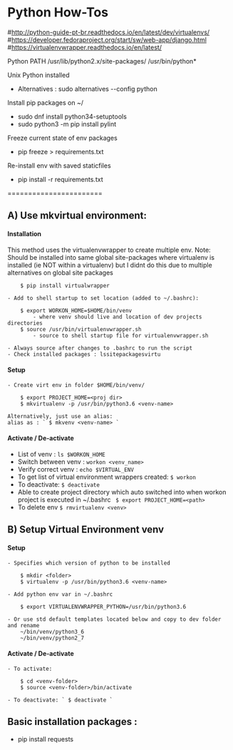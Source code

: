 #
# Python How-Tos
#http://python-guide-pt-br.readthedocs.io/en/latest/dev/virtualenvs/
#https://developer.fedoraproject.org/start/sw/web-app/django.html
#https://virtualenvwrapper.readthedocs.io/en/latest/

Python PATH
/usr/lib/python2.x/site-packages/
/usr/bin/python*

Unix Python installed 
- Alternatives : sudo alternatives --config python

Install pip packages on ~/
- sudo dnf install python34-setuptools
- sudo python3 -m pip install pylint

Freeze current state of env packages
- pip freeze > requirements.txt

Re-install env with saved staticfiles
- pip install -r requirements.txt

=======================

## A) Use mkvirtual environment:
#### Installation
This method uses the virtualenvwrapper to create multiple env. 
Note: Should be installed into same global site-packages where virtualenv is installed (ie NOT within a virtualenv) but I didnt do this due to multiple alternatives on global site packages 

```
    $ pip install virtualwrapper
```

    - Add to shell startup to set location (added to ~/.bashrc):
```
    $ export WORKON_HOME=$HOME/bin/venv
        - where venv should live and location of dev projects directories
    $ source /usr/bin/virtualenvwrapper.sh
        - source to shell startup file for virtualenvwrapper.sh
```
    - Always source after changes to .bashrc to run the script
    - Check installed packages : lssitepackagesvirtu

#### Setup
    - Create virt env in folder $HOME/bin/venv/
```
    $ export PROJECT_HOME=<proj dir>
    $ mkvirtualenv -p /usr/bin/python3.6 <venv-name> 
```

    Alternatively, just use an alias: 
    alias as : ` $ mkvenv <venv-name> `

#### Activate / De-activate
- List of venv : `ls $WORKON_HOME`
- Switch between venv : `workon <venv_name>`
- Verify correct venv : `echo $VIRTUAL_ENV`
- To get list of virtual environment wrappers created: ` $ workon `
- To deactivate: ` $ deactivate `
- Able to create project directory which auto switched into when workon project is executed in ~/.bashrc ` $ export PROJECT_HOME=<path>`
- To delete env `$ rmvirtualenv <venv>`



## B) Setup Virtual Environment venv

#### Setup
    - Specifies which version of python to be installed
``` 
    $ mkdir <folder>
    $ virtualenv -p /usr/bin/python3.6 <venv-name>
```
    - Add python env var in ~/.bashrc
```
    $ export VIRTUALENVWRAPPER_PYTHON=/usr/bin/python3.6
```
   
    - Or use std default templates located below and copy to dev folder and rename
        ~/bin/venv/python3_6
        ~/bin/venv/python2_7

#### Activate / De-activate
    - To activate: 
``` 
    $ cd <venv-folder>
    $ source <venv-folder>/bin/activate
```

    - To deactivate: ` $ deactivate `




## Basic installation packages :
- pip install requests







